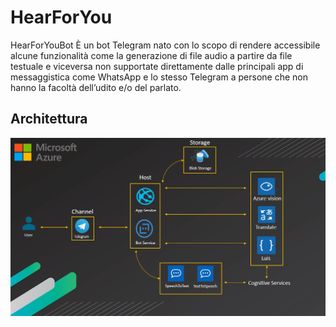 # HearForYou
HearForYouBot È un bot Telegram nato con lo scopo di rendere accessibile alcune funzionalità come la generazione di file audio a partire da file testuale e viceversa non supportate direttamente dalle principali app di messaggistica come WhatsApp e lo stesso Telegram a persone che non hanno la facoltà dell’udito e/o del parlato.

## Architettura

![Architettura.png](bots/Architettura.png)

